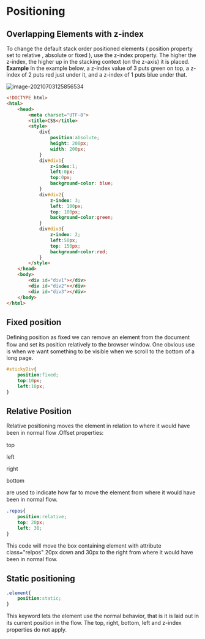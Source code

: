 # Positioning

## Overlapping Elements with z-index
To change the default stack order positioned elements ( position property set to relative , absolute or fixed ), use
the z-index property.
The higher the z-index, the higher up in the stacking context (on the z-axis) it is placed.
**Example**
In the example below, a z-index value of 3 puts green on top, a z-index of 2 puts red just under it, and a z-index of 1
puts blue under that.

![image-20210703125856534](/home/aidyn/snap/typora/39/.config/Typora/typora-user-images/image-20210703125856534.png)

```html
<!DOCTYPE html>
<html>
    <head>
        <meta charset="UTF-8">
        <title>CSS</title>
        <style>
            div{
                position:absolute;
                height: 200px;
                width: 200px;
            }
            div#div1{
                z-index:1;
                left:0px;
                top:0px;
                background-color: blue;
            }
            div#div2{
                z-index: 3;
                left: 100px;
                top: 100px;
                background-color:green;
            }
            div#div3{
                z-index: 2;
                left:50px;
                top: 150px;
                background-color:red;
            }
        </style>
    </head>
    <body>
        <div id="div1"></div>
        <div id="div2"></div>
        <div id="div3"></div>
    </body>
</html>
```

## Fixed position

Deﬁning position as ﬁxed we can remove an element from the document ﬂow and set its position relatively to the
browser window. One obvious use is when we want something to be visible when we scroll to the bottom of a long
page.

```css
#stickyDiv{
	position:fixed;
	top:10px;
	left:10px;
}
```

## Relative Position

Relative positioning moves the element in relation to where it would have been in normal ﬂow .Oﬀset properties:

top

left

right

bottom

are used to indicate how far to move the element from where it would have been in normal ﬂow.

```css
.repos{
	position:relative;
	top: 20px;
	left: 30;
}
```

This code will move the box containing element with attribute class="relpos" 20px down and 30px to the right from
where it would have been in normal ﬂow.

## Static positioning

```css
.element{
	position:static;
}
```

This keyword lets the element use the normal behavior, that is it is laid out in its current position in the
ﬂow. The top, right, bottom, left and z-index properties do not apply.